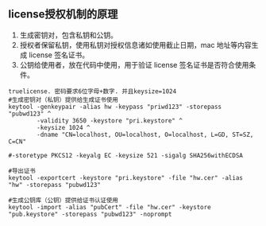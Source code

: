 ## license授权机制的原理
1. 生成密钥对，包含私钥和公钥。
2. 授权者保留私钥，使用私钥对授权信息诸如使用截止日期，mac 地址等内容生成 license 签名证书。
3. 公钥给使用者，放在代码中使用，用于验证 license 签名证书是否符合使用条件。


```
truelicense. 密码要求6位字母+数字. 并且keysize=1024
#生成密钥对（私钥）提供给生成证书使用
keytool -genkeypair -alias hw -keypass "priwd123" -storepass "pubwd123" ^
        -validity 3650 -keystore "pri.keystore" ^
        -keysize 1024 ^
        -dname "CN=localhost, OU=localhost, O=localhost, L=GD, ST=SZ, C=CN"
        
#-storetype PKCS12 -keyalg EC -keysize 521 -sigalg SHA256withECDSA 

#导出证书       
keytool -exportcert -keystore "pri.keystore" -file "hw.cer" -alias "hw" -storepass "pubwd123"

#生成公钥库（公钥）提供给证书认证使用
keytool -import -alias "pubCert" -file "hw.cer" -keystore "pub.keystore" -storepass "pubwd123" -noprompt



```